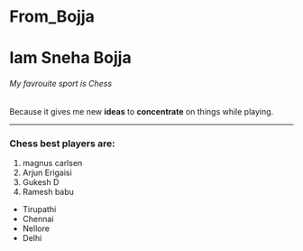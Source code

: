 # From_Bojja
# Iam Sneha Bojja
###### My favrouite sport is Chess

 Because it gives me new **ideas** to **concentrate** on things while playing.

 ---

 ### Chess best players are:
 1. magnus carlsen
 2. Arjun Erigaisi
 3. Gukesh D
 4. Ramesh babu

 - Tirupathi
 - Chennai
 - Nellore
 - Delhi